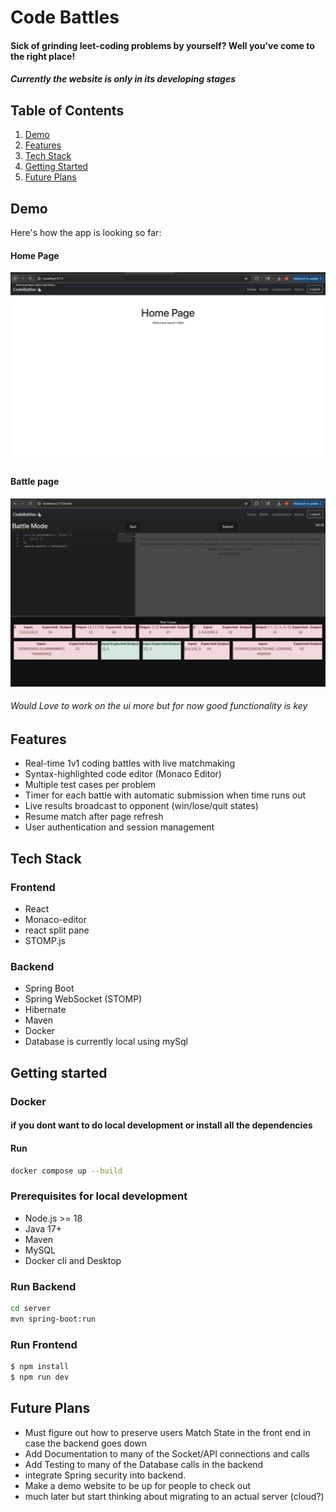 # Code Battles 

#### Sick of grinding leet-coding problems by yourself? Well you've come to the right place! 

##### Currently the website is only in its developing stages 

## Table of Contents 
1. [Demo](#demo)
2. [Features](#features)
3. [Tech Stack](#tech-stack)
4. [Getting Started](#getting-started)
5. [Future Plans](#future)

## Demo 
Here's how the app is looking so far: 

#### Home Page
![Home Page](screenshots/home.png)

#### Battle page
![Battle Page](screenshots/battle.png)

###### Would Love to work on the ui more but for now good functionality is key

## Features
- Real-time 1v1 coding battles with live matchmaking
- Syntax-highlighted code editor (Monaco Editor)
- Multiple test cases per problem
- Timer for each battle with automatic submission when time runs out
- Live results broadcast to opponent (win/lose/quit states)
- Resume match after page refresh
- User authentication and session management

## Tech Stack 
### Frontend
- React
- Monaco-editor
- react split pane
- STOMP.js

### Backend 
- Spring Boot
- Spring WebSocket (STOMP)
- Hibernate
- Maven
- Docker
- Database is currently local using mySql 

## Getting started

### Docker
#### if you dont want to do local development or install all the dependencies 
#### Run 
```bash
docker compose up --build
```
### Prerequisites for local development
- Node.js >= 18
- Java 17+
- Maven 
- MySQL 
- Docker cli and Desktop

### Run Backend 
```bash
cd server
mvn spring-boot:run 
```

### Run Frontend 
```bash
$ npm install
$ npm run dev
```
## Future Plans 
- Must figure out how to preserve users Match State in the front end in case the backend goes down
- Add Documentation to many of the Socket/API connections and calls
- Add Testing to many of the Database calls in the backend 
- integrate Spring security into backend. 
- Make a demo website to be up for people to check out 
- much later but start thinking about migrating to an actual server (cloud?)